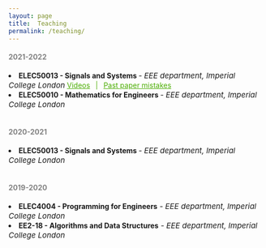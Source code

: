 ```yaml
---
layout: page
title:  Teaching
permalink: /teaching/
---
```

<h4 style="color:#828282"> 2021-2022 </h4>
<li><b>ELEC50013 - Signals and Systems </b> <i style="font-size:15px"> - EEE department, Imperial College London</i> <a style="color:#4CAE04" href="https://youtube.com/playlist?list=PLvTjxM_gc8NY_7kWzf3IYvSMbhbsI6JEw"> Videos</a> <span style="color:#4CAE04"> &ensp;|&ensp; </span> <a style="color:#4CAE04" href="../assets/SS_pastpaper_mistakes.pdf"> Past paper mistakes</a></li>
<!-- <p class="indent"> <a style="color:#4CAE04" href="https://youtube.com/playlist?list=PLvTjxM_gc8NY_7kWzf3IYvSMbhbsI6JEw"> Videos</a> <span style="color:#4CAE04"> &ensp;|&ensp; </span> <a style="color:#4CAE04" href="../assets/SS_pastpaper_mistakes.pdf"> Past paper mistakes</a> </p> -->
<li><b>ELEC50010 - Mathematics for Engineers </b> <i style="font-size:15px"> - EEE department, Imperial College London</i></li>
<!-- <p class="indent" style="color:#4CAE04">Problem Sheets</p> -->
<br>

<h4 style="color:#828282"> 2020-2021 </h4>
<li><b>ELEC50013 - Signals and Systems </b> <i style="font-size:15px"> - EEE department, Imperial College London</i></li>
<!-- <p class="indent" style="color:#4CAE04">Problem Sheets</p> -->
<br>
<h4 style="color:#828282"> 2019-2020 </h4>
<li><b>ELEC4004 - Programming for Engineers</b><i style="font-size:15px"> - EEE department, Imperial College London</i></li>
<li><b>EE2-18 - Algorithms and Data Structures</b><i style="font-size:15px"> - EEE department, Imperial College London</i></li>
